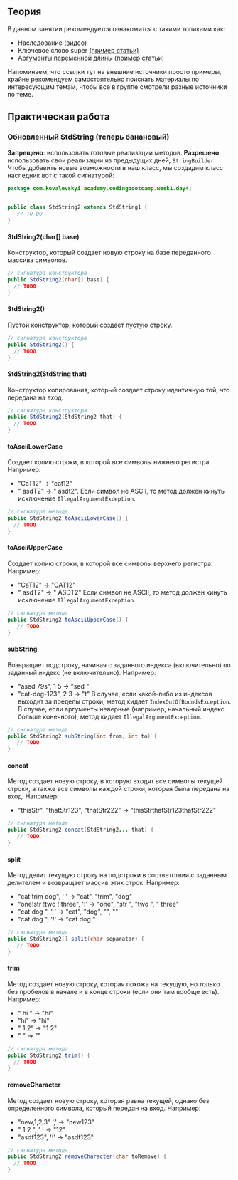 ## Теория
В данном занятии рекомендуется ознакомится с такими топиками как:
* Наследование [(видео)](https://youtu.be/_rxR-UHzFxA?list=PLsQAG1V_t58AKvV5v4NVXxo68OyLdNX3j)
* Ключевое слово super [(пример статьи)](https://www.examclouds.com/java/java-core-russian/keyword-super)
* Аргументы переменной длины [(пример статьи)](https://www.bestprog.net/ru/2018/12/23/variable-length-arguments-in-parameters-overloading-methods-with-variable-length-arguments-property-length-examples-ru/)

Напоминаем, что ссылки тут на внешние источники просто примеры, крайне рекомендуем самостоятельно поискать материалы по интересующим темам, чтобы все в группе смотрели разные источники по теме.

## Практическая работа

### Обновленный StdString (теперь банановый)
**Запрещено**: использовать готовые реализации методов.
**Разрешено**: использовать свои реализации из предыдущих дней, ```StringBuilder```.
Чтобы добавить новые возможности в наш класс, мы создадим класс наследник вот с такой сигнатурой:
```java
package com.kovalevskyi.academy.codingbootcamp.week1.day4;


public class StdString2 extends StdString1 {
   // TO DO
}
```

#### StdString2(char[] base)
Конструктор, который создает новую строку на базе переданного массива символов.
```java
// сигнатура конструктора
public StdString2(char[] base) {
  // TODO
}
```

#### StdString2()
Пустой конструктор, который создает пустую строку.
```java
// сигнатура конструктора
public StdString2() {
  // TODO
}
```

#### StdString2(StdString that)
Конструктор копирования, который создает строку идентичную той, что передана на вход.
```java
// сигнатура конструктора
public StdString2(StdString2 that) {
  // TODO
}
```

#### toAsciiLowerCase
Создает копию строки, в которой все символы нижнего регистра. Например: 
* "CaT12" → "cat12"  
* "    asdT2" → "    asdt2".
Если символ не ASCII, то метод должен кинуть исключение ```IllegalArgumentException```.
```java
// сигнатура метода
public StdString2 toAsciiLowerCase() {
  // TODO
}
```

#### toAsciiUpperCase
Создает копию строки, в которой все символы верхнего регистра. Например: 
* "CaT12" → "CAT12"
* "    asdT2" → "    ASDT2"
Если символ не ASCII, то метод должен кинуть исключение ```IllegalArgumentException```.
```java
// сигнатура метода
public StdString2 toAsciiUpperCase() {
   // TODO
}
```

#### subString
Возвращает подстроку, начиная с заданного индекса (включительно) по заданный индекс (не включительно). 
Например:
* "ased 79s", 1 5 → "sed "
* "cat-dog-123", 2 3 → "t"
В случае, если какой-либо из индексов выходит за пределы строки, метод кидает ```IndexOutOfBoundsException```. В случае, если аргументы неверные (например, начальный индекс больше конечного), метод кидает ```IllegalArgumentException```.
```java
// сигнатура метода
public StdString2 subString(int from, int to) {
   // TODO
}
```

#### concat
Метод создает новую строку, в которую входят все символы текущей строки, а также все символы каждой строки, которая была передана на вход. Например:
* "thisStr", "thatStr123", "thatStr222" → "thisStrthatStr123thatStr222"
```java
// сигнатура метода
public StdString2 concat(StdString2... that) {
   // TODO
}
```

#### split
Метод делит текущую строку на подстроки в соответствии с заданным делителем и возвращает массив этих строк. Например:
* "cat trim dog", ' ' → "cat", "trim", "dog"
* "one!str !two    ! three", '!' → "one", "str ", "two    ", " three"
* "cat dog   ", ' ' → "cat", "dog", "", ""
* "cat dog   ", '!' → "cat dog   " 
```java
// сигнатура метода
public StdString2[] split(char separator) {
   // TODO
}
```

#### trim
Метод создает новую строку, которая похожа на текущую, но только без пробелов в начале и в конце строки (если они там вообще есть). Например:
* "  hi    " → "hi"
* "hi" → "hi"
* "    1      2" → "1      2"
* "           " → ""
```java
// сигнатура метода
public StdString2 trim() {
  // TODO
}
```

#### removeCharacter
Метод создает новую строку, которая равна текущей, однако без определенного символа, который передан на вход. Например:
* "new,1,2,3" ',' → "new123"
* "  1  2 ", ' ' → "12"
* "asdf123", '!' → "asdf123"
```java
// сигнатура метода
public StdString2 removeCharacter(char toRemove) {
  // TODO
}
```

